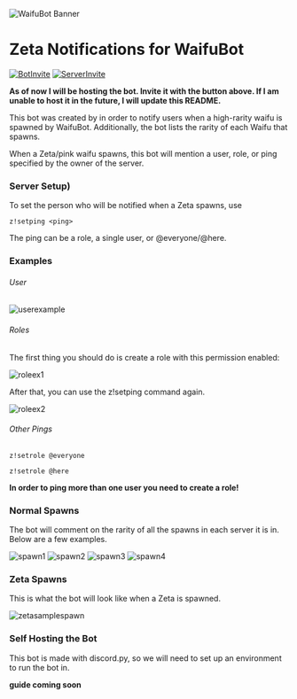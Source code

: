 ![WaifuBot Banner](https://remilia.cirno.pw/banner.png)

# Zeta Notifications for WaifuBot

[![BotInvite](https://img.shields.io/badge/Invite%20bot-Click%20here-ff69b4.svg "Invite the bot to your server")](https://bit.ly/ZetaNotifs) [![ServerInvite](https://img.shields.io/badge/Join%20Test%20Server-Click%20here-success.svg "This is where you can test the bot")](https://discord.gg/3YM9cPq)

**As of now I will be hosting the bot. Invite it with the button above. If I am unable to host it in the future, I will update this README.**

This bot was created by in order to notify users when a high-rarity waifu is spawned by WaifuBot. Additionally, the bot lists the rarity of each Waifu that spawns.


When a Zeta/pink waifu spawns, this bot will mention a user, role, or ping specified by the owner of the server.

### Server Setup)


To set the person who will be notified when a Zeta spawns, use 

```
z!setping <ping>
```
 
The ping can be a role, a single user, or @everyone/@here.

### Examples

###### User

![userexample](https://i.imgur.com/niN2LQS.png)

###### Roles

The first thing you should do is create a role with this permission enabled:

![roleex1](https://i.imgur.com/TE5ymww.png)

After that, you can use the z!setping command again.

![roleex2](https://i.imgur.com/flvw5gG.png)

###### Other Pings

```
z!setrole @everyone
```

```
z!setrole @here
```

**In order to ping more than one user you need to create a role!**

### Normal Spawns

The bot will comment on the rarity of all the spawns in each server it is in. Below are a few examples.

![spawn1](https://i.imgur.com/16yutUB.png)
![spawn2](https://i.imgur.com/wfB2t2y.png)
![spawn3](https://i.imgur.com/kvJS9Ji.png)
![spawn4](https://i.imgur.com/VttWjDC.png)

### Zeta Spawns

This is what the bot will look like when a Zeta is spawned.

![zetasamplespawn](https://i.imgur.com/VGiiv0q.png)

### Self Hosting the Bot

This bot is made with discord.py, so we will need to set up an environment to run the bot in.

**guide coming soon**